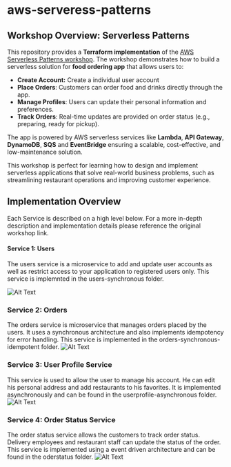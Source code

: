 # aws-serveress-patterns

## **Workshop Overview: Serverless Patterns**

This repository provides a **Terraform implementation** of the [AWS Serverless Patterns workshop](https://catalog.workshops.aws/serverless-patterns/en-US/business-scenario#scope-of-the-system). The workshop demonstrates how to build a serverless solution for **food ordering app** that allows users to: 
- **Create Account:** Create a individual user account
- **Place Orders**: Customers can order food and drinks directly through the app.
- **Manage Profiles**: Users can update their personal information and preferences.
- **Track Orders**: Real-time updates are provided on order status (e.g., preparing, ready for pickup).

The app is powered by AWS serverless services like **Lambda**, **API Gateway**, **DynamoDB**, **SQS** and **EventBridge** ensuring a scalable, cost-effective, and low-maintenance solution. 

This workshop is perfect for learning how to design and implement serverless applications that solve real-world business problems, such as streamlining restaurant operations and improving customer experience.

## Implementation Overview
Each Service is described on a high level below. For a more in-depth description and implementation details please reference the original workshop link.
#### Service 1: Users
The users service is a microservice to add and update user accounts as well as restrict access to your application to registered users only. This service is implemnted in the users-synchronous folder.

![Alt Text](https://static.us-east-1.prod.workshops.aws/public/189efa5c-e421-4c25-a477-12e546f45f03/static/module2/module2-arch.svg)

### Service 2: Orders
The orders service is  microservice that manages orders placed by the users. It uses a synchronous architecture and also implements idempotency for error handling. This service is implemented in the orders-synchronous-idempotent folder.
![Alt Text](https://static.us-east-1.prod.workshops.aws/public/189efa5c-e421-4c25-a477-12e546f45f03/static/module3/module3-arch.svg)

### Service 3: User Profile Service
This service is used to allow the user to manage his account. He can edit his personal address and add restaurants to his favorites. It is implemented asynchronously and can be found in the userprofile-asynchronous folder.
![Alt Text](https://static.us-east-1.prod.workshops.aws/public/189efa5c-e421-4c25-a477-12e546f45f03/static/module4/module4-arch.svg)

### Service 4: Order Status Service
The order status service allows the customers to track order status. Delivery employees and restaurant staff can update the status of the order. This service is implemented using a event driven architecture and can be found in the oderstatus folder.
![Alt Text](https://static.us-east-1.prod.workshops.aws/public/189efa5c-e421-4c25-a477-12e546f45f03/static/module5/updateorderstatus.svg)